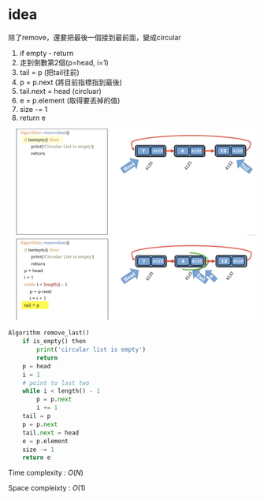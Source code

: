 # idea

除了remove，還要把最後一個接到最前面，變成circular

1. if empty - return
2. 走到倒數第2個(p=head, i=1)
3. tail = p (把tail往前)
4. p = p.next (將目前指標指到最後)
5. tail.next = head (circluar)
6. e = p.element (取得要丟掉的值)
7. size -= 1
8. return e

<img src='../assets/113_1.png'></img>
<img src='../assets/113_2.png'></img>

``` Python
Algorithm remove_last()
    if is_empty() then
        print('circular list is empty')
        return
    p = head
    i = 1
    # point to last two 
    while i < length() - 1
        p = p.next
        i += 1
    tail = p
    p = p.next
    tail.next = head
    e = p.element
    size -= 1
    return e

```

Time complexity : $O(N)$

Space compleixty : $O(1)$
